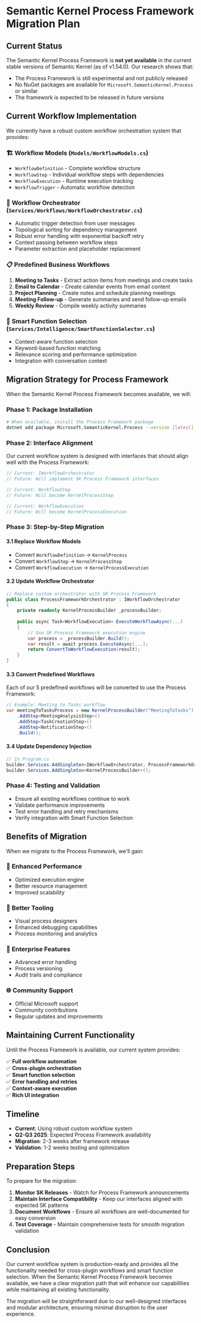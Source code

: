 # Semantic Kernel Process Framework Migration Plan

## Current Status

The Semantic Kernel Process Framework is **not yet available** in the current stable versions of Semantic Kernel (as of v1.54.0). Our research shows that:

- The Process Framework is still experimental and not publicly released
- No NuGet packages are available for `Microsoft.SemanticKernel.Process` or similar
- The framework is expected to be released in future versions

## Current Workflow Implementation

We currently have a robust custom workflow orchestration system that provides:

### 🏗️ **Workflow Models** (`Models/WorkflowModels.cs`)
- `WorkflowDefinition` - Complete workflow structure
- `WorkflowStep` - Individual workflow steps with dependencies
- `WorkflowExecution` - Runtime execution tracking
- `WorkflowTrigger` - Automatic workflow detection

### 🎯 **Workflow Orchestrator** (`Services/Workflows/WorkflowOrchestrator.cs`)
- Automatic trigger detection from user messages
- Topological sorting for dependency management
- Robust error handling with exponential backoff retry
- Context passing between workflow steps
- Parameter extraction and placeholder replacement

### 📋 **Predefined Business Workflows**
1. **Meeting to Tasks** - Extract action items from meetings and create tasks
2. **Email to Calendar** - Create calendar events from email content
3. **Project Planning** - Create notes and schedule planning meetings
4. **Meeting Follow-up** - Generate summaries and send follow-up emails
5. **Weekly Review** - Compile weekly activity summaries

### 🧠 **Smart Function Selection** (`Services/Intelligence/SmartFunctionSelector.cs`)
- Context-aware function selection
- Keyword-based function matching
- Relevance scoring and performance optimization
- Integration with conversation context

## Migration Strategy for Process Framework

When the Semantic Kernel Process Framework becomes available, we will:

### Phase 1: Package Installation
```bash
# When available, install the Process Framework package
dotnet add package Microsoft.SemanticKernel.Process --version [latest]
```

### Phase 2: Interface Alignment
Our current workflow system is designed with interfaces that should align well with the Process Framework:

```csharp
// Current: IWorkflowOrchestrator
// Future: Will implement SK Process Framework interfaces

// Current: WorkflowStep
// Future: Will become KernelProcessStep

// Current: WorkflowExecution  
// Future: Will become KernelProcessExecution
```

### Phase 3: Step-by-Step Migration

#### 3.1 Replace Workflow Models
- Convert `WorkflowDefinition` → `KernelProcess`
- Convert `WorkflowStep` → `KernelProcessStep`
- Convert `WorkflowExecution` → `KernelProcessExecution`

#### 3.2 Update Workflow Orchestrator
```csharp
// Replace custom orchestrator with SK Process Framework
public class ProcessFrameworkOrchestrator : IWorkflowOrchestrator
{
    private readonly KernelProcessBuilder _processBuilder;
    
    public async Task<WorkflowExecution> ExecuteWorkflowAsync(...)
    {
        // Use SK Process Framework execution engine
        var process = _processBuilder.Build();
        var result = await process.ExecuteAsync(...);
        return ConvertToWorkflowExecution(result);
    }
}
```

#### 3.3 Convert Predefined Workflows
Each of our 5 predefined workflows will be converted to use the Process Framework:

```csharp
// Example: Meeting to Tasks workflow
var meetingToTasksProcess = new KernelProcessBuilder("MeetingToTasks")
    .AddStep<MeetingAnalysisStep>()
    .AddStep<TaskCreationStep>()
    .AddStep<NotificationStep>()
    .Build();
```

#### 3.4 Update Dependency Injection
```csharp
// In Program.cs
builder.Services.AddSingleton<IWorkflowOrchestrator, ProcessFrameworkOrchestrator>();
builder.Services.AddSingleton<KernelProcessBuilder>();
```

### Phase 4: Testing and Validation
- Ensure all existing workflows continue to work
- Validate performance improvements
- Test error handling and retry mechanisms
- Verify integration with Smart Function Selection

## Benefits of Migration

When we migrate to the Process Framework, we'll gain:

### 🚀 **Enhanced Performance**
- Optimized execution engine
- Better resource management
- Improved scalability

### 🔧 **Better Tooling**
- Visual process designers
- Enhanced debugging capabilities
- Process monitoring and analytics

### 🏢 **Enterprise Features**
- Advanced error handling
- Process versioning
- Audit trails and compliance

### 🌐 **Community Support**
- Official Microsoft support
- Community contributions
- Regular updates and improvements

## Maintaining Current Functionality

Until the Process Framework is available, our current system provides:

✅ **Full workflow automation**  
✅ **Cross-plugin orchestration**  
✅ **Smart function selection**  
✅ **Error handling and retries**  
✅ **Context-aware execution**  
✅ **Rich UI integration**  

## Timeline

- **Current**: Using robust custom workflow system
- **Q2-Q3 2025**: Expected Process Framework availability
- **Migration**: 2-3 weeks after framework release
- **Validation**: 1-2 weeks testing and optimization

## Preparation Steps

To prepare for the migration:

1. **Monitor SK Releases** - Watch for Process Framework announcements
2. **Maintain Interface Compatibility** - Keep our interfaces aligned with expected SK patterns
3. **Document Workflows** - Ensure all workflows are well-documented for easy conversion
4. **Test Coverage** - Maintain comprehensive tests for smooth migration validation

## Conclusion

Our current workflow system is production-ready and provides all the functionality needed for cross-plugin workflows and smart function selection. When the Semantic Kernel Process Framework becomes available, we have a clear migration path that will enhance our capabilities while maintaining all existing functionality.

The migration will be straightforward due to our well-designed interfaces and modular architecture, ensuring minimal disruption to the user experience. 